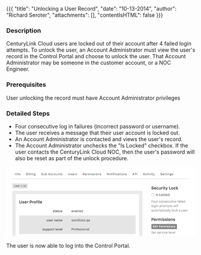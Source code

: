 {{{
  "title": "Unlocking a User Record",
  "date": "10-13-2014",
  "author": "Richard Seroter",
  "attachments": [],
  "contentIsHTML": false
}}}

### Description

CenturyLink Cloud users are locked out of their account after 4 failed login attempts. To unlock the user, an Account Administrator must view the user's record in the Control Portal and choose to unlock the user. That Account Administrator may be someone in the customer account, or a NOC Engineer.

### Prerequisites

User unlocking the record must have Account Administrator privileges

### Detailed Steps

* Four consecutive log in failures (incorrect password or username).
* The user receives a message that their user account is locked out.
* An Account Administrator is contacted and views the user's record.
* The Account Administrator unchecks the "Is Locked" checkbox. If the user contacts the CenturyLink Cloud NOC, then the user's password will also be reset as part of the unlock procedure.

![Unlocking account](../images/control-portal-unlocking-account.png)

The user is now able to log into the Control Portal.
